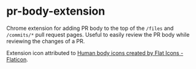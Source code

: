 # pr-body-extension
Chrome extension for adding PR body to the top of the `/files` and `/commits/*` pull request pages. Useful to easily review the PR body while reviewing the changes of a PR.

Extension icon attributed to <a href="https://www.flaticon.com/free-icons/human-body" title="human body icons">Human body icons created by Flat Icons - Flaticon</a>.
